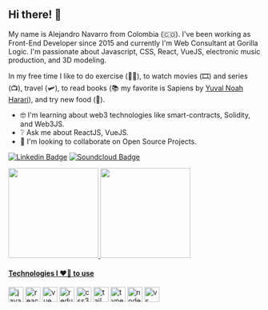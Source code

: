 ## Hi there! 👋

My name is Alejandro Navarro from Colombia (🇨🇴). I've been working as Front-End Developer since 2015 and currently I'm Web Consultant at Gorilla Logic. I'm passionate about Javascript, CSS, React, VueJS, electronic music production, and 3D modeling.

In my free time I like to do exercise (🏋️‍♂️), to watch movies (🎞️) and series (📺), travel (🛩️), to read books (📚 my favorite is Sapiens by [Yuval Noah Harari](https://www.ynharari.com/book/sapiens-2/)), and try new food (🍜).

- 🤓 I'm learning about web3 technologies like smart-contracts, Solidity, and Web3JS.
- ❔ Ask me about ReactJS, VueJS.
- 🤝 I'm looking to collaborate on Open Source Projects.

[![Linkedin Badge](https://img.shields.io/badge/-LinkedIn-blue?style=flat-square&logo=Linkedin&logoColor=white&link=https://www.linkedin.com/in/alejandronavarrodimas)](https://www.linkedin.com/in/alejandronavarrodimas)
[![Soundcloud Badge](https://img.shields.io/badge/Soundcloud-orange?style=flat-square&logo=Soundcloud&logoColor=white&link=https://soundcloud.com/high_max)](https://soundcloud.com/high_max)

<div align="left">
  <a href="https://github.com/highmax">
  <img height="180em" src="https://github-readme-stats.vercel.app/api?username=highmax&show_icons=true&theme=gradient&include_all_commits=true&count_private=true"/>
  <img height="180em" src="https://github-readme-stats.vercel.app/api/top-langs/?username=highmax&layout=compact&langs_count=7&theme=gradient"/>
</div>

#### Technologies I ❤️‍🔥 to use

<div style="display: inline-block">
  <img src="https://raw.githubusercontent.com/jmnote/z-icons/master/svg/javascript.svg" align="center" alt="javascript logo" width="30" height="30"/>
  <img src="https://cdn.jsdelivr.net/gh/devicons/devicon/icons/react/react-original.svg" align="center" alt="react logo" width="30" height="30"/>
  <img src="https://cdn.jsdelivr.net/gh/devicons/devicon/icons/vuejs/vuejs-original.svg" align="center" alt="vue logo" width="30" height="30"/>
  <img src="https://cdn.jsdelivr.net/gh/devicons/devicon/icons/redux/redux-original.svg" align="center" alt="redux logo" width="30" height="30"/>
  <img src="https://cdn.jsdelivr.net/gh/devicons/devicon/icons/css3/css3-original.svg" align="center" alt="css3 logo" width="30" height="30"/>  
  <img src="https://cdn.jsdelivr.net/gh/devicons/devicon/icons/tailwindcss/tailwindcss-plain.svg" align="center" alt="tailwind logo" width="30" height="30"/>
  <img src="https://cdn.jsdelivr.net/gh/devicons/devicon/icons/typescript/typescript-original.svg" align="center" alt="typescript logo" width="30" height="30"/>
  <img src="https://cdn.jsdelivr.net/gh/devicons/devicon/icons/nodejs/nodejs-original.svg" align="center" alt="node logo" width="30" height="30"/>
  <img src="https://cdn.jsdelivr.net/gh/devicons/devicon/icons/vscode/vscode-original.svg" align="center" alt="vs code logo" width="30" height="30"/>
  
  
</div>
